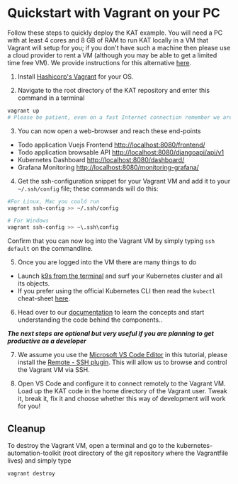 # Quickstart with Vagrant on your PC

Follow these steps to quickly deploy the KAT example. You will need a PC with at least 4 cores and 8 GB of RAM  to run KAT locally in a VM that Vagrant will setup for you; if you don't have such a machine then please  use a cloud provider to rent a VM (although you may be able to get a limited time free VM). We provide instructions for this alternative [here](./cloudvm.md).

1. Install [Hashicorp's Vagrant](https://www.vagrantup.com/downloads) for your OS.

2. Navigate to the root directory of the KAT repository and enter this command in a terminal
```bash
vagrant up
# Please be patient, even on a fast Internet connection remember we are downloading and installing over 2GB of OS, Kubernetes, docker images etc.
```

3. You can now open a web-browser and reach these end-points
  - Todo application Vuejs Frontend [http://localhost:8080/frontend/](http://localhost:8080/frontend/)
  - Todo application browsable API [http://localhost:8080/djangoapi/api/v1](http://localhost:8080/djangoapi/api/v1)
  - Kubernetes Dashboard [http://localhost:8080/dashboard/](http://localhost:8080/dashboard/)
  - Grafana Monitoring [http://localhost:8080/monitoring-grafana/](http://localhost:8080/monitoring-grafana/)


4. Get the ssh-configuration snippet for your Vagrant VM and add it to your `~/.ssh/config` file; these commands will do this:
```bash
#For Linux, Mac you could run
vagrant ssh-config >> ~/.ssh/config

# For Windows
vagrant ssh-config >> ~\.ssh\config
```
Confirm that you can now log into the Vagrant VM by simply typing `ssh default` on the commandline.

5. Once you are logged into the VM there are many things to do
  - Launch [k9s from the terminal](https://k9scli.io/) and surf your Kubernetes cluster and all its objects.
  - If you prefer using the official Kubernetes CLI  then  read the `kubectl` cheat-sheet [here](https://kubernetes.io/docs/reference/kubectl/cheatsheet/).

6. Head over to our [documentation](./README.md) to learn the concepts and start understanding the code behind the components..


***The next steps are optional but very useful if you are planning to get productive as a developer***

7.  We assume you use the [Microsoft VS Code Editor](https://code.visualstudio.com/Download) in this tutorial, please install the [Remote - SSH plugin](https://code.visualstudio.com/docs/remote/ssh). This will allow us to browse and control the Vagrant VM via SSH.

8. Open VS Code and configure it to connect remotely to the Vagrant VM. Load up the KAT code in the home directory of the Vagrant user. Tweak it, break it, fix it and choose whether this way of development will work for you!

## Cleanup

To destroy the Vagrant VM, open a terminal and go to the kubernetes-automation-toolkit (root directory of the git repository where the Vagrantfile lives) and simply type

```
vagrant destroy
```
